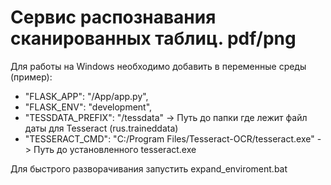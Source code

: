 # Сервис распознавания сканированных таблиц. pdf/png
Для работы на Windows необходимо добавить в переменные среды (пример):
* "FLASK_APP": "/App/app.py",
* "FLASK_ENV": "development",
* "TESSDATA_PREFIX": "/tessdata" -> Путь до папки где лежит файл даты для Tesseract (rus.traineddata)
* "TESSERACT_CMD": "C:/Program Files/Tesseract-OCR/tesseract.exe" -> Путь до установленного tesseract.exe

Для быстрого разворачивания запустить expand_enviroment.bat